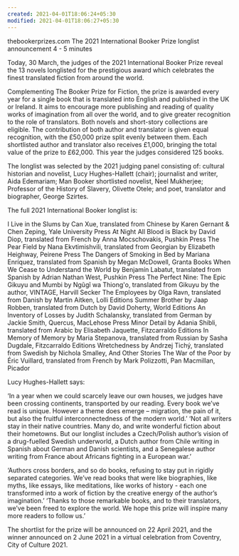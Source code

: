 ```yaml
---
created: 2021-04-01T18:06:24+05:30
modified: 2021-04-01T18:06:27+05:30
---
```


thebookerprizes.com
The 2021 International Booker Prize longlist announcement
4 - 5 minutes

Today, 30 March, the judges of the 2021 International Booker Prize reveal the 13 novels longlisted for the prestigious award which celebrates the finest translated fiction from around the world.


Complementing The Booker Prize for Fiction, the prize is awarded every year for a single book that is translated into English and published in the UK or Ireland. It aims to encourage more publishing and reading of quality works of imagination from all over the world, and to give greater recognition to the role of translators. Both novels and short-story collections are eligible. The contribution of both author and translator is given equal recognition, with the £50,000 prize split evenly between them. Each shortlisted author and translator also receives £1,000, bringing the total value of the prize to £62,000. This year the judges considered 125 books. 

The longlist was selected by the 2021 judging panel consisting of: cultural historian and novelist, Lucy Hughes-Hallett (chair); journalist and writer, Aida Edemariam; Man Booker shortlisted novelist, Neel Mukherjee; Professor of the History of Slavery, Olivette Otele; and poet, translator and biographer, George Szirtes.


The full 2021 International Booker longlist is:

I Live in the Slums by Can Xue, translated from Chinese by Karen Gernant & Chen Zeping, Yale University Press
At Night All Blood is Black by David Diop, translated from French by Anna Mocschovakis, Pushkin Press
The Pear Field by Nana Ekvtimishvili, translated from Georgian by Elizabeth Heighway, Peirene Press
The Dangers of Smoking in Bed by Mariana Enríquez, translated from Spanish by Megan McDowell, Granta Books
When We Cease to Understand the World by Benjamín Labatut, translated from Spanish by Adrian Nathan West, Pushkin Press
The Perfect Nine: The Epic Gikuyu and Mumbi by Ngũgĩ wa Thiong'o, translated from Gikuyu by the author, VINTAGE, Harvill Secker
The Employees by Olga Ravn, translated from Danish by Martin Aitken, Lolli Editions
Summer Brother by Jaap Robben, translated from Dutch by David Doherty, World Editions
An Inventory of Losses by Judith Schalansky, translated from German by Jackie Smith, Quercus, MacLehose Press
Minor Detail by Adania Shibli, translated from Arabic by Elisabeth Jaquette, Fitzcarraldo Editions
In Memory of Memory by Maria Stepanova, translated from Russian by Sasha Dugdale, Fitzcarraldo Editions
Wretchedness by Andrzej Tichý, translated from Swedish by Nichola Smalley, And Other Stories
The War of the Poor by Éric Vuillard, translated from French by Mark Polizzotti, Pan Macmillan, Picador

Lucy Hughes-Hallett says:


‘In a year when we could scarcely leave our own houses, we judges have been crossing continents, transported by our reading. Every book we’ve read is unique. However a theme does emerge – migration, the pain of it, but also the fruitful interconnectedness of the modern world.’
‘Not all writers stay in their native countries. Many do, and write wonderful fiction about their hometowns. But our longlist includes a Czech/Polish author’s vision of a drug-fuelled Swedish underworld, a Dutch author from Chile writing in Spanish about German and Danish scientists, and a Senegalese author writing from France about Africans fighting in a European war.’


‘Authors cross borders, and so do books, refusing to stay put in rigidly separated categories. We’ve read books that were like biographies, like myths, like essays, like meditations, like works of history - each one transformed into a work of fiction by the creative energy of the author’s imagination.’
‘Thanks to those remarkable books, and to their translators, we’ve been freed to explore the world. We hope this prize will inspire many more readers to follow us.’


The shortlist for the prize will be announced on 22 April 2021, and the winner announced on 2 June 2021 in a virtual celebration from Coventry, City of Culture 2021.